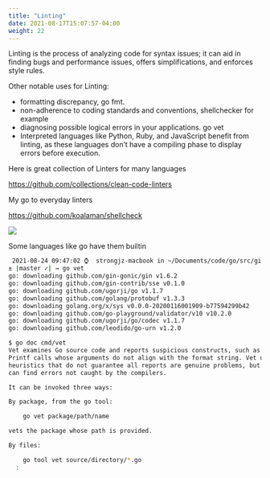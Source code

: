 ```yaml
---
title: "Linting"
date: 2021-08-17T15:07:57-04:00
weight: 22
---
```


Linting is the process of analyzing code for syntax issues; it can aid in finding bugs and performance issues, offers simplifications, and enforces style rules.

Other notable uses for Linting:

- formatting discrepancy, go fmt.
- non-adherence to coding standards and conventions, shellchecker for example
- diagnosing possible logical errors in your applications. go vet
- Interpreted languages like Python, Ruby, and JavaScript benefit from linting, as these languages don’t have a compiling phase to display errors before execution.


Here is great collection of Linters for many languages

https://github.com/collections/clean-code-linters


My go to everyday linters

https://github.com/koalaman/shellcheck

![](/images/development/shellcheck.png)

Some languages like go have them builtin

```bash
 2021-08-24 09:47:02 ⌚  strongjz-macbook in ~/Documents/code/go/src/github.com/strongjz/go_example_app
± |master ✓| → go vet
go: downloading github.com/gin-gonic/gin v1.6.2
go: downloading github.com/gin-contrib/sse v0.1.0
go: downloading github.com/ugorji/go v1.1.7
go: downloading github.com/golang/protobuf v1.3.3
go: downloading golang.org/x/sys v0.0.0-20200116001909-b77594299b42
go: downloading github.com/go-playground/validator/v10 v10.2.0
go: downloading github.com/ugorji/go/codec v1.1.7
go: downloading github.com/leodido/go-urn v1.2.0
```

```bash
$ go doc cmd/vet
Vet examines Go source code and reports suspicious constructs, such as
Printf calls whose arguments do not align with the format string. Vet uses
heuristics that do not guarantee all reports are genuine problems, but it
can find errors not caught by the compilers.

It can be invoked three ways:

By package, from the go tool:

    go vet package/path/name

vets the package whose path is provided.

By files:

    go tool vet source/directory/*.go
  :
  ```
